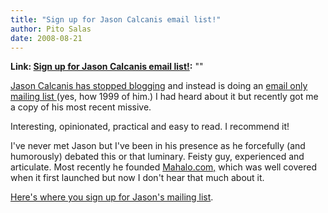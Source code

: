 ```yaml
---
title: "Sign up for Jason Calcanis email list!"
author: Pito Salas
date: 2008-08-21
---
```


**Link: [Sign up for Jason Calcanis email list!](None):** ""

[Jason Calcanis has stopped
blogging](<http://www.calacanis.com/2008/08/18/updates/>) and instead is doing
an [email only mailing list
](<https://my.binhost.com/lists/listinfo/jason>)(yes, how 1999 of him.) I had
heard about it but recently got me a copy of his most recent missive.

Interesting, opinionated, practical and easy to read. I recommend it!

I've never met Jason but I've been in his presence as he forcefully (and
humorously) debated this or that luminary. Feisty guy, experienced and
articulate. Most recently he founded [Mahalo.com,](<http://www.mahalo.com/>)
which was well covered when it first launched but now I don't hear that much
about it.

[Here's where you sign up for Jason's mailing
list](<https://my.binhost.com/lists/listinfo/jason>).


